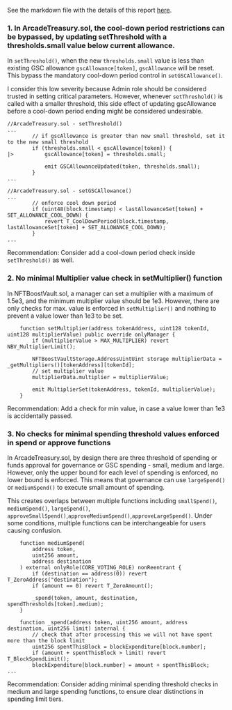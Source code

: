 See the markdown file with the details of this report [here](https://github.com/code-423n4/2023-07-arcade-findings/blob/main/data/oakcobalt-Q.md).

### 1. In ArcadeTreasury.sol, the cool-down period restrictions can be bypassed, by updating setThreshold with a thresholds.small value below current allowance.

In `setThreshold()`, when the new `thresholds.small` value is less than existing GSC allowance `gscAllowance[token]`, `gscAllowance` will be reset. This bypass the mandatory cool-down period control in `setGSCAllowance()`.

I consider this low severity because Admin role should be considered trusted in setting critical parameters. However, whenever `setThreshold()` is called with a smaller threshold, this side effect of updating gscAllowance before a cool-down period ending might be considered undesirable.

```solidity
//ArcadeTreasury.sol - setThreshold()
...
        // if gscAllowance is greater than new small threshold, set it to the new small threshold
        if (thresholds.small < gscAllowance[token]) {
|>          gscAllowance[token] = thresholds.small;

            emit GSCAllowanceUpdated(token, thresholds.small);
        }
...

```

```solidity
//ArcadeTreasury.sol - setGSCAllowance()
...
        // enforce cool down period
        if (uint48(block.timestamp) < lastAllowanceSet[token] + SET_ALLOWANCE_COOL_DOWN) {
            revert T_CoolDownPeriod(block.timestamp, lastAllowanceSet[token] + SET_ALLOWANCE_COOL_DOWN);
        }
...

```

Recommendation:
Consider add a cool-down period check inside `setThreshold()` as well.

### 2. No minimal Multiplier value check in setMultiplier() function
In NFTBoostVault.sol, a manager can set a multiplier with a maximum of 1.5e3, and the minimum multiplier value should be 1e3. However, there are only checks for max. value is enforced in `setMultiplier()` and nothing to prevent a value lower than 1e3 to be set.

```solidity
    function setMultiplier(address tokenAddress, uint128 tokenId, uint128 multiplierValue) public override onlyManager {
        if (multiplierValue > MAX_MULTIPLIER) revert NBV_MultiplierLimit();

        NFTBoostVaultStorage.AddressUintUint storage multiplierData = _getMultipliers()[tokenAddress][tokenId];
        // set multiplier value
        multiplierData.multiplier = multiplierValue;

        emit MultiplierSet(tokenAddress, tokenId, multiplierValue);
    }

```

Recommendation:
Add a check for min value, in case a value lower than 1e3 is accidentally passed.

### 3. No checks for minimal spending threshold values enforced in spend or approve functions
In ArcadeTreasury.sol, by design there are three threshold of spending or funds approval for governance or GSC spending - small, medium and large. However, only the upper bound for each level of spending is enforced, no lower bound is enforced.  This means that governance can use `largeSpend()` or `mediumSpend()` to execute small amount of spending.

This creates overlaps between multiple functions including `smallSpend()`, `mediumSpend()`, `largeSpend()`, `approveSmallSpend()`,`approveMediumSpend()`,`approveLargeSpend()`. Under some conditions, multiple functions can be interchangeable for users causing confusion.

```solidity
    function mediumSpend(
        address token,
        uint256 amount,
        address destination
    ) external onlyRole(CORE_VOTING_ROLE) nonReentrant {
        if (destination == address(0)) revert T_ZeroAddress("destination");
        if (amount == 0) revert T_ZeroAmount();

        _spend(token, amount, destination, spendThresholds[token].medium);
    }
```
```solidity
    function _spend(address token, uint256 amount, address destination, uint256 limit) internal {
        // check that after processing this we will not have spent more than the block limit
        uint256 spentThisBlock = blockExpenditure[block.number];
        if (amount + spentThisBlock > limit) revert T_BlockSpendLimit();
        blockExpenditure[block.number] = amount + spentThisBlock;
...
```
Recommendation:
Consider adding minimal spending threshold checks in medium and large spending functions, to ensure clear distinctions in spending limit tiers.